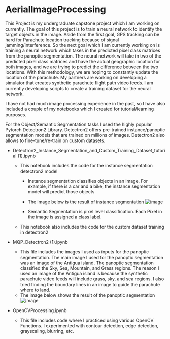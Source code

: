 # AerialImageProcessing

This Project is my undergraduate capstone project which I am working on currently. The goal of this project is to train a neural network to identify the target objects in the image. Aside from the first goal, GPS tracking can be hard for Parachute location tracking because of signal jamming/interference. So the next goal which I am currently working on is training a neural network which takes in the predicted pixel class matrices from the panoptic segmentation. The neural network will take in two of the predicted pixel class matrices and have the actual geographic location for both images, and we are trying to predict the difference between the two locations. With this methodology, we are hoping to constantly update the location of the parachute. My partners are working on developing a simulator that creates synthetic parachute flight path video feeds. I am currently developing scripts to create a training dataset for the neural network.

I have not had much image processing experience in the past, so I have also included a couple of my notebooks which I created for tutorial/learning purposes.

For the Object/Semantic Segmentation tasks I used the highly popular Pytorch Detectron2 Library. Detectron2 offers pre-trained instance/panoptic segmentation models that are trained on millions of images. Detectron2 also allows to fine-tune/re-train on custom datasets.

- Detectron2_Instance_Segmentation_and_Custom_Training_Dataset_tutorial (1).ipynb
  - This notebook includes the code for the instance segmentation detectron2 model
    - Instance segmentation classifies objects in an image. For example, if there is a car and a bike, the instance segmentation model will predict those objects
    - The image below is the result of instance segmentation
    ![image](https://user-images.githubusercontent.com/77814810/204119392-12924043-f6c3-4de3-b595-623453cff515.png)

    - Semantic Segmentation is pixel level classification. Each Pixel in the image is assigned a class label.
  - This notebook also includes the code for the custom dataset training in detectron2
  
- MQP_Detectron2 (1).ipynb
  - This file includes the images I used as inputs for the panoptic segmentation. The main image I used for the panoptic segmentation was an image of the Antigua island. The panoptic segmentation classified the Sky, Sea, Mountain, and Grass regions. The reason I used an image of the Antigua island is because the synthetic parachute video feeds will include grass, sky, and sea regions. I also tried finding the boundary lines in an image to guide the parachute where to land.
  - The image below shows the result of the panoptic segmentation
  ![image](https://user-images.githubusercontent.com/77814810/204119374-bc452c58-cb86-47ae-bfda-d53b47163e09.png)

  
- OpenCVProcessing.ipynb
  - This file includes code where I practiced using various OpenCV Functions. I experimented with contour detection, edge detection, grayscaling, blurring, etc.
